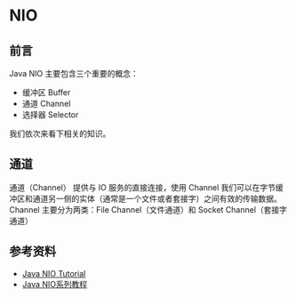 # NIO

<!-- toc -->

## 前言
Java NIO 主要包含三个重要的概念：
* 缓冲区 Buffer
* 通道 Channel
* 选择器 Selector

我们依次来看下相关的知识。



## 通道
通道（Channel） 提供与 IO 服务的直接连接，使用 Channel 我们可以在字节缓冲区和通道另一侧的实体（通常是一个文件或者套接字）之间有效的传输数据。Channel 主要分为两类：File Channel（文件通道）和 Socket Channel（套接字通道）




## 参考资料
* [Java NIO Tutorial](http://tutorials.jenkov.com/java-nio/overview.html)
* [Java NIO系列教程](http://ifeve.com/overview/)
